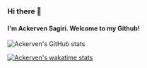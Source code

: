 ### Hi there 👋

#### I'm Ackerven Sagiri. Welcome to my Github!

<!--
**Ackerven/Ackerven** is a ✨ _special_ ✨ repository because its `README.md` (this file) appears on your GitHub profile.

Here are some ideas to get you started:

- 🔭 I’m currently working on ...
- 🌱 I’m currently learning ...
- 👯 I’m looking to collaborate on ...
- 🤔 I’m looking for help with ...
- 💬 Ask me about ...
- 📫 How to reach me: ...
- 😄 Pronouns: ...
- ⚡ Fun fact: ...
-->

![Ackerven's GitHub stats](https://github-readme-stats.vercel.app/api?username=ackerven&count_private=true)

[![Ackerven's wakatime stats](https://github-readme-stats.vercel.app/api/wakatime?username=ackerven)](https://github.com/anuraghazra/github-readme-stats)
